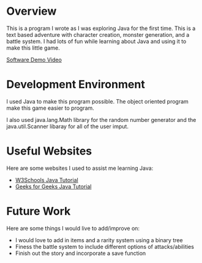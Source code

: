 # Overview

This is a program I wrote as I was exploring Java for the first time. This is a text based adventure with character creation, monster generation, and a battle system. I had lots of fun while learning about Java and using it to make this little game.

[Software Demo Video](http://youtube.link.goes.here)

# Development Environment

I used Java to make this program possible. The object oriented program make this game easier to program.

I also used java.lang.Math library for the random number generator and the java.util.Scanner libaray for all of the user imput.


# Useful Websites

Here are some websites I used to assist me learning Java:

- [W3Schools Java Tutorial](https://www.w3schools.com/java/java_getstarted.asp)
- [Geeks for Geeks Java Tutorial](https://www.geeksforgeeks.org/java/#)

# Future Work

Here are some things I would live to add/improve on:

- I would love to add in items and a rarity system using a binary tree
- Finess the battle system to include different options of attacks/abilities
- Finish out the story and incorporate a save function